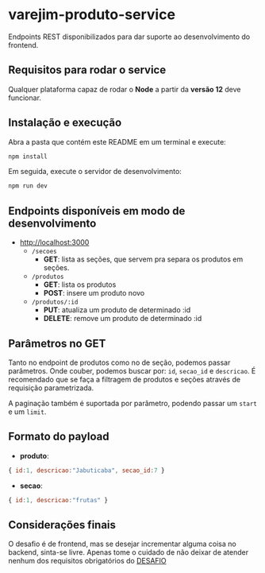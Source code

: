 # varejim-produto-service

Endpoints REST disponibilizados para dar suporte ao desenvolvimento do frontend.

## Requisitos para rodar o service

Qualquer plataforma capaz de rodar o **Node** a partir da **versão 12** deve
funcionar.

## Instalação e execução

Abra a pasta que contém este README em um terminal e execute:

```bash
npm install 
```

Em seguida, execute o servidor de desenvolvimento:

```bash
npm run dev
```

## Endpoints disponíveis em modo de desenvolvimento

- <http://localhost:3000>
  - `/secoes`
    - **GET**: lista as seções, que servem pra separa os produtos em seções.
  - `/produtos`
    - **GET**: lista os produtos
    - **POST**: insere um produto novo
  - `/produtos/:id`
    - **PUT**: atualiza um produto de determinado :id
    - **DELETE**: remove um produto de determinado :id

## Parâmetros no GET

Tanto no endpoint de produtos como no de seção, podemos passar parâmetros. Onde couber, podemos buscar por: `id`, `secao_id` e `descricao`. É recomendado que se faça a filtragem de produtos e seções através de requisição parametrizada.

A paginação também é suportada por parâmetro, podendo passar um `start` e um `limit`.

## Formato do payload

- **produto**:

```js
{ id:1, descricao:"Jabuticaba", secao_id:7 }
```

- **secao**:

```js
{ id:1, descricao:"frutas" }
```

## Considerações finais

O desafio é de frontend, mas se desejar incrementar alguma coisa no backend,
sinta-se livre. Apenas tome o cuidado de não deixar de atender nenhum dos
requisitos obrigatórios do [DESAFIO](../DESAFIO.md)
